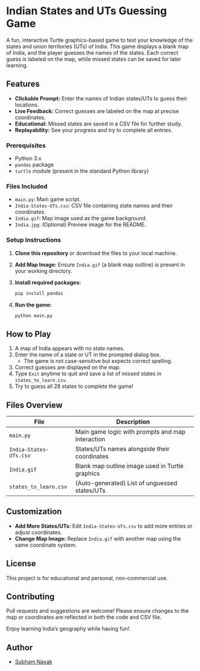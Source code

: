# Indian States and UTs Guessing Game

A fun, interactive Turtle graphics-based game to test your knowledge of the states and union territories (UTs) of India. This game displays a blank map of India, and the player guesses the names of the states. Each correct guess is labeled on the map, while missed states can be saved for later learning.

## Features

- **Clickable Prompt:** Enter the names of Indian states/UTs to guess their locations.
- **Live Feedback:** Correct guesses are labeled on the map at precise coordinates.
- **Educational:** Missed states are saved in a CSV file for further study.
- **Replayability:** See your progress and try to complete all entries.


### Prerequisites

- Python 3.x
- `pandas` package
- `turtle` module (present in the standard Python library)

### Files Included

- `main.py`: Main game script.
- `India-States-UTs.csv`: CSV file containing state names and their coordinates.
- `India.gif`: Map image used as the game background.
- `India.jpg`: (Optional) Preview image for the README.

### Setup Instructions

1. **Clone this repository** or download the files to your local machine.
2. **Add Map Image:** Ensure `India.gif` (a blank map outline) is present in your working directory.
3. **Install required packages:**  
   ```bash
   pip install pandas
   ```

4. **Run the game:**  
   ```bash
   python main.py
   ```

## How to Play

1. A map of India appears with no state names.
2. Enter the name of a state or UT in the prompted dialog box.
   - The game is not case-sensitive but expects correct spelling.
3. Correct guesses are displayed on the map.
4. Type `Exit` anytime to quit and save a list of missed states in `states_to_learn.csv`.
5. Try to guess all 28 states to complete the game!

## Files Overview

| File                    | Description                                            |
|-------------------------|--------------------------------------------------------|
| `main.py`               | Main game logic with prompts and map interaction       |
| `India-States-UTs.csv`  | States/UTs names alongside their coordinates           |
| `India.gif`             | Blank map outline image used in Turtle graphics        |
| `states_to_learn.csv`   | (Auto-generated) List of unguessed states/UTs          |

## Customization

- **Add More States/UTs:** Edit `India-States-UTs.csv` to add more entries or adjust coordinates.
- **Change Map Image:** Replace `India.gif` with another map using the same coordinate system.

## License

This project is for educational and personal, non-commercial use.

## Contributing

Pull requests and suggestions are welcome! Please ensure changes to the map or coordinates are reflected in both the code and CSV file.

Enjoy learning India’s geography while having fun!

## Author

- [Subham Nayak](https://github.com/Subham73-cmd)
